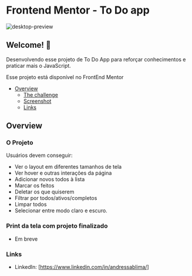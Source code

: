 # Frontend Mentor - To Do app

![desktop-preview](https://github.com/andressablima/todo-app/assets/113699211/e4b98a0f-5e7c-4bbc-9f3c-ce5d260d4805)

## Welcome! 👋

Desenvolvendo esse projeto de To Do App para reforçar conhecimentos e praticar mais o JavaScript. 

Esse projeto está disponível no FrontEnd Mentor 

- [Overview](#overview)
  - [The challenge](#the-challenge)
  - [Screenshot](#screenshot)
  - [Links](#links)

## Overview

### O Projeto

Usuários devem conseguir:
- Ver o layout em diferentes tamanhos de tela
- Ver hover e outras interações da página
- Adicionar novos todos à lista
- Marcar os feitos
- Deletar os que quiserem
- Filtrar por todos/ativos/completos
- Limpar todos
- Selecionar entre modo claro e escuro.

### Print da tela com projeto finalizado 

- Em breve

### Links 
- LinkedIn: [https://www.linkedin.com/in/andressablima/]
